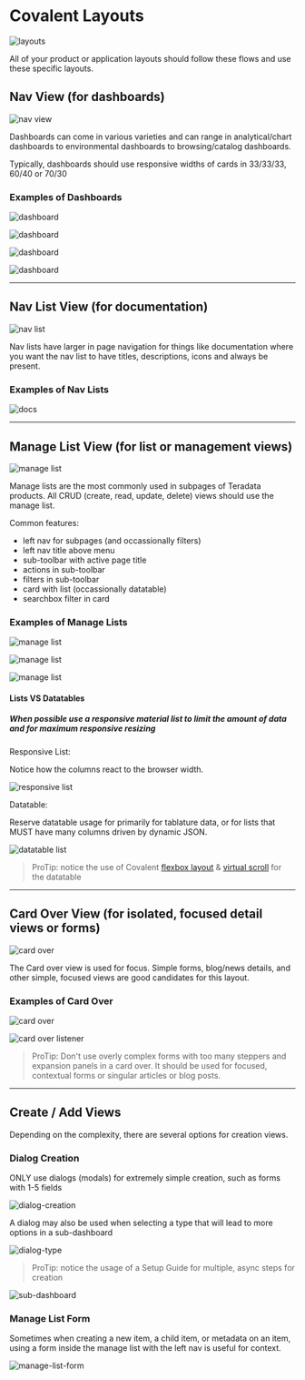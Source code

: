 # Covalent Layouts

![layouts](assets/images/layouts.png)

All of your product or application layouts should follow these flows and use these specific layouts.

## Nav View (for dashboards)

![nav view](assets/images/nav-view.png)

Dashboards can come in various varieties and can range in analytical/chart dashboards to environmental dashboards to browsing/catalog dashboards.

Typically, dashboards should use responsive widths of cards in 33/33/33, 60/40 or 70/30

### Examples of Dashboards

![dashboard](assets/images/dashboard1.png)

![dashboard](assets/images/dashboard2.png)

![dashboard](assets/images/dashboard3.png)

![dashboard](assets/images/dashboard4.png)

---

## Nav List View (for documentation)

![nav list](assets/images/nav-list.png)

Nav lists have larger in page navigation for things like documentation where you want the nav list to have titles, descriptions, icons and always be present.

### Examples of Nav Lists

![docs](assets/images/nav-list1.png)

---

## Manage List View (for list or management views)

![manage list](assets/images/manage-list.png)

Manage lists are the most commonly used in subpages of Teradata products. All CRUD (create, read, update, delete) views should use the manage list.

Common features:

- left nav for subpages (and occassionally filters)
- left nav title above menu
- sub-toolbar with active page title
- actions in sub-toolbar
- filters in sub-toolbar
- card with list (occassionally datatable)
- searchbox filter in card

### Examples of Manage Lists

![manage list](assets/images/manage-list1.png)

![manage list](assets/images/manage-list2.png)

![manage list](assets/images/manage-list3.png)

#### Lists VS Datatables

##### When possible use a responsive material list to limit the amount of data and for maximum responsive resizing

Responsive List:

Notice how the columns react to the browser width.

![responsive list](assets/images/manage-list-responsive.gif)

Datatable:

Reserve datatable usage for primarily for tablature data, or for lists that MUST have many columns driven by dynamic JSON.

![datatable list](assets/images/manage-list-datatable.gif)

> ProTip: notice the use of Covalent [flexbox layout](https://teradata.github.io/covalent/#/layouts) & [virtual scroll](https://teradata.github.io/covalent/#/components/virtual-scroll) for the datatable

---

## Card Over View (for isolated, focused detail views or forms)

![card over](assets/images/card-over.png)

The Card over view is used for focus. Simple forms, blog/news details, and other simple, focused views are good candidates for this layout.

### Examples of Card Over

![card over](assets/images/card-over1.png)

![card over listener](assets/images/card-over-listener.png)

> ProTip: Don't use overly complex forms with too many steppers and expansion panels in a card over. It should be used for focused, contextual forms or singular articles or blog posts.

---

## Create / Add Views

Depending on the complexity, there are several options for creation views.

### Dialog Creation

ONLY use dialogs (modals) for extremely simple creation, such as forms with 1-5 fields

![dialog-creation](assets/images/dialog-creation.png)

A dialog may also be used when selecting a type that will lead to more options in a sub-dashboard

![dialog-type](assets/images/dialog-type.png)

> ProTip: notice the usage of a Setup Guide for multiple, async steps for creation

![sub-dashboard](assets/images/sub-dashboard.png)

### Manage List Form

Sometimes when creating a new item, a child item, or metadata on an item, using a form inside the manage list with the left nav is useful for context.

![manage-list-form](assets/images/manage-list-form.png)